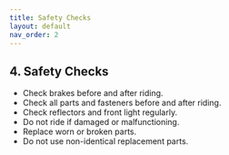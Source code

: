 ```yaml
---
title: Safety Checks 
layout: default
nav_order: 2
---
```

## 4. Safety Checks 
* Check brakes before and after riding.
* Check all parts and fasteners before and after riding.
* Check reflectors and front light regularly.
* Do not ride if damaged or malfunctioning.
* Replace worn or broken parts.
* Do not use non-identical replacement parts.